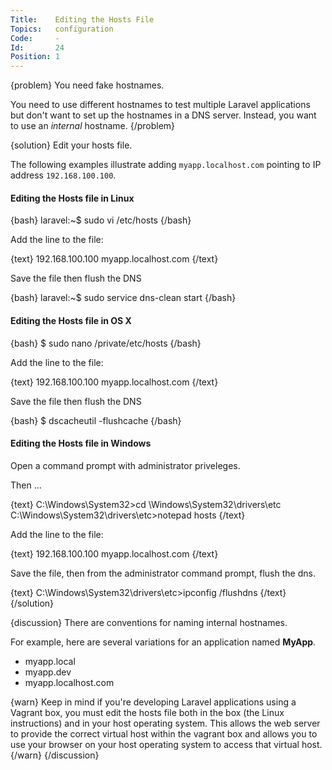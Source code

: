 ```yaml
---
Title:    Editing the Hosts File
Topics:   configuration
Code:     -
Id:       24
Position: 1
---
```


{problem}
You need fake hostnames.

You need to use different hostnames to test multiple Laravel applications but don't want to set up the hostnames in a DNS server. Instead, you want to use an _internal_ hostname.
{/problem}

{solution}
Edit your hosts file.

The following examples illustrate adding `myapp.localhost.com` pointing to IP address `192.168.100.100`.

#### Editing the Hosts file in Linux

{bash}
laravel:~$ sudo vi /etc/hosts
{/bash}

Add the line to the file:

{text}
192.168.100.100   myapp.localhost.com
{/text}

Save the file then flush the DNS

{bash}
laravel:~$ sudo service dns-clean start
{/bash}

#### Editing the Hosts file in OS X

{bash}
$ sudo nano /private/etc/hosts
{/bash}

Add the line to the file:

{text}
192.168.100.100   myapp.localhost.com
{/text}

Save the file then flush the DNS

{bash}
$ dscacheutil -flushcache
{/bash}

#### Editing the Hosts file in Windows

Open a command prompt with administrator priveleges.

Then ...

{text}
C:\Windows\System32>cd \Windows\System32\drivers\etc
C:\Windows\System32\drivers\etc>notepad hosts
{/text}

Add the line to the file:

{text}
192.168.100.100   myapp.localhost.com
{/text}

Save the file, then from the administrator command prompt, flush the dns.

{text}
C:\Windows\System32\drivers\etc>ipconfig /flushdns
{/text}
{/solution}

{discussion}
There are conventions for naming internal hostnames.

For example, here are several variations for an application named **MyApp**.

* myapp.local
* myapp.dev
* myapp.localhost.com

{warn}
Keep in mind if you're developing Laravel applications using a Vagrant box, you must edit the hosts file both in the box (the Linux instructions) and in your host operating system. This allows the web server to provide the correct virtual host within the vagrant box and allows you to use your browser on your host operating system to access that virtual host.
{/warn}
{/discussion}

